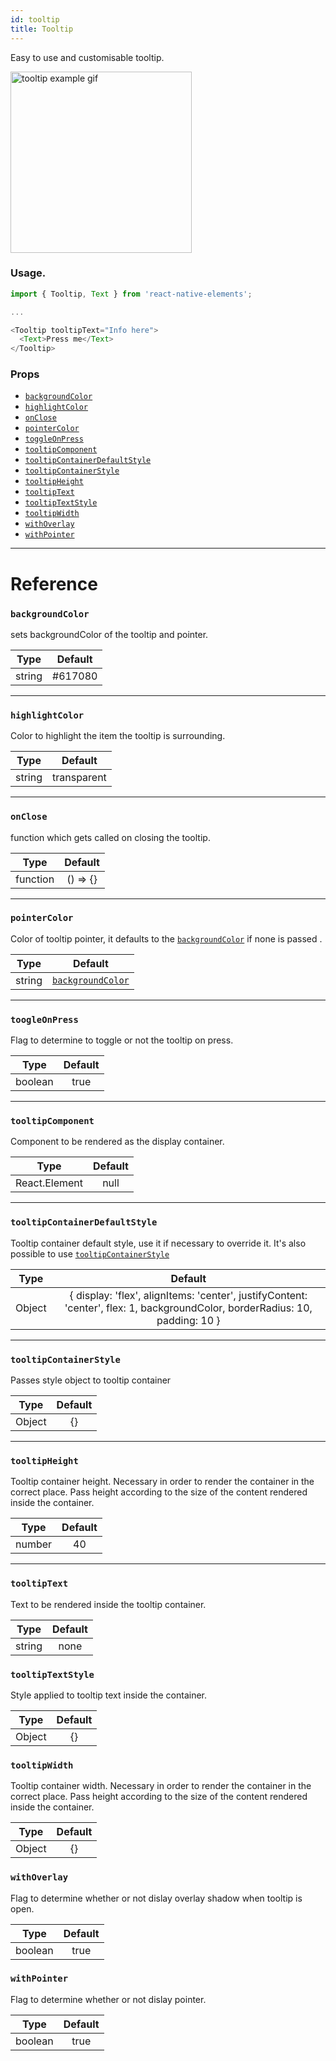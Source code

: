 ```yaml
---
id: tooltip
title: Tooltip
---
```


Easy to use and customisable tooltip.

<img alt="tooltip example gif" width='290' src='/react-native-elements/img/tooltipExample.gif'>

### Usage.

```js
import { Tooltip, Text } from 'react-native-elements';

...

<Tooltip tooltipText="Info here">
  <Text>Press me</Text>
</Tooltip>

```

### Props

* [`backgroundColor`](#backgroundcolor)
* [`highlightColor`](#highlightColor)
* [`onClose`](#onClose)
* [`pointerColor`](#pointerColor)
* [`toggleOnPress`](#toggleOnPress)
* [`tooltipComponent`](#tooltipComponent)
* [`tooltipContainerDefaultStyle`](#tooltipContainerDefaultStyle)
* [`tooltipContainerStyle`](#tooltipContainerStyle)
* [`tooltipHeight`](#tooltipHeight)
* [`tooltipText`](#tooltipText)
* [`tooltipTextStyle`](#tooltipTextStyle)
* [`tooltipWidth`](#tooltipWidth)
* [`withOverlay`](#withOverlay)
* [`withPointer`](#withPointer)

---

# Reference

### `backgroundColor`

sets backgroundColor of the tooltip and pointer.

|  Type  | Default |
| :----: | :-----: |
| string | #617080 |

---

### `highlightColor`

Color to highlight the item the tooltip is surrounding.

|                                                          Type                                                           | Default |
| :---------------------------------------------------------------------------------------------------------------------: | :-----: |
| string |  transparent   |

---

### `onClose`

function which gets called on closing the tooltip.

|  Type  |                            Default                             |
| :----: | :------------------------------------------------------------: |
| function | () => {} |

---

### `pointerColor`

Color of tooltip pointer, it defaults to the [`backgroundColor`](#backgroundcolor) if none is passed .

|  Type  |                            Default                             |
| :----: | :------------------------------------------------------------: |
| string | [`backgroundColor`](#backgroundcolor) |

---

### `toogleOnPress`

Flag to determine to toggle or not the tooltip on press.

|  Type  |                            Default                             |
| :----: | :------------------------------------------------------------: |
| boolean | true |

---

### `tooltipComponent`

Component to be rendered as the display container.

|  Type  |                            Default                             |
| :----: | :------------------------------------------------------------: |
| React.Element | null |

---

### `tooltipContainerDefaultStyle`

Tooltip container default style, use it if necessary to override it. It's also possible to use [`tooltipContainerStyle`](#tooltipContainerStyle)

|  Type  |                            Default                             |
| :----: | :------------------------------------------------------------: |
| Object | { display: 'flex', alignItems: 'center', justifyContent: 'center', flex: 1, backgroundColor, borderRadius: 10, padding: 10 } |

---

### `tooltipContainerStyle`

Passes style object to tooltip container

|  Type   | Default  |
| :-----: | :------: |
| Object | {} |

---

### `tooltipHeight`

Tooltip container height. Necessary in order to render the container in the correct place. Pass height according to the size of the content rendered inside the container.

|  Type   | Default  |
| :-----: | :------: |
| number | 40 |

---

### `tooltipText`

Text to be rendered inside the tooltip container.

|      Type      | Default |
| :------------: | :-----: |
| string |  none   |


### `tooltipTextStyle`

Style applied to tooltip text inside the container.

|      Type      | Default |
| :------------: | :-----: |
| Object |  {}   |


### `tooltipWidth`

Tooltip container width. Necessary in order to render the container in the correct place. Pass height according to the size of the content rendered inside the container.


|      Type      | Default |
| :------------: | :-----: |
| Object |  {}   |


### `withOverlay`

Flag to determine whether or not dislay overlay shadow when tooltip is open.

|      Type      | Default |
| :------------: | :-----: |
| boolean |  true  |


### `withPointer`

Flag to determine whether or not dislay pointer.

|      Type      | Default |
| :------------: | :-----: |
| boolean |  true  |

